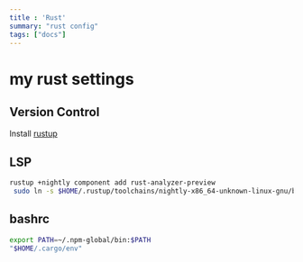 ```yaml
---
title : 'Rust'
summary: "rust config"
tags: ["docs"]
---
```

# my rust settings

## Version Control

Install [rustup](https://rustup.rs/)

## LSP

```bash
rustup +nightly component add rust-analyzer-preview
 sudo ln -s $HOME/.rustup/toolchains/nightly-x86_64-unknown-linux-gnu/bin/rust-analyzer /usr/bin/rust-analyzer
```

## bashrc

```bash
export PATH=~/.npm-global/bin:$PATH
"$HOME/.cargo/env"
```
